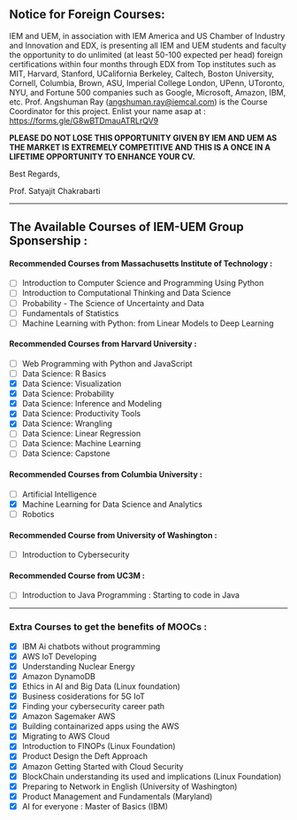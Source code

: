 ## Notice for Foreign Courses:

IEM and UEM, in association with IEM America and US Chamber of Industry and Innovation and EDX, is presenting all IEM and UEM students and faculty the opportunity to do unlimited (at least 50-100 expected per head) foreign certifications within four months  through EDX from Top institutes such as MIT, Harvard, Stanford, UCalifornia Berkeley, Caltech, Boston University, Cornell, Columbia, Brown, ASU, Imperial College London, UPenn, UToronto, NYU, and Fortune 500 companies such as Google, Microsoft, Amazon, IBM, etc. Prof. Angshuman Ray (angshuman.ray@iemcal.com) is the Course Coordinator for this project.
Enlist your name asap at : https://forms.gle/G8wBTDmauATRLrQV9

**PLEASE DO NOT LOSE THIS OPPORTUNITY GIVEN BY IEM AND UEM AS THE MARKET IS EXTREMELY COMPETITIVE AND THIS IS A ONCE IN A LIFETIME OPPORTUNITY TO ENHANCE YOUR CV.**

Best Regards,

Prof. Satyajit Chakrabarti

*************************************************************

## The Available Courses of IEM-UEM Group Sponsership :

#### Recommended Courses from Massachusetts Institute of Technology :
- [ ] Introduction to Computer Science and Programming Using Python
- [ ] Introduction to Computational Thinking and Data Science
- [ ] Probability - The Science of Uncertainty and Data
- [ ] Fundamentals of Statistics
- [ ] Machine Learning with Python: from Linear Models to Deep Learning

#### Recommended Courses from Harvard University :
- [ ] Web Programming with Python and JavaScript
- [ ] Data Science: R Basics
- [x] Data Science: Visualization
- [x] Data Science: Probability
- [x] Data Science: Inference and Modeling
- [x] Data Science: Productivity Tools
- [x] Data Science: Wrangling
- [ ] Data Science: Linear Regression
- [ ] Data Science: Machine Learning
- [ ] Data Science: Capstone

#### Recommended Courses from Columbia University :
- [ ] Artificial Intelligence
- [x] Machine Learning for Data Science and Analytics
- [ ] Robotics

#### Recommended Course from University of Washington :
- [ ] Introduction to Cybersecurity

#### Recommended Course from UC3M :
- [ ] Introduction to Java Programming : Starting to code in Java

*********************************************************************

### Extra Courses to get the benefits of MOOCs :
- [x] IBM Ai chatbots without programming
- [x] AWS IoT Developing
- [x] Understanding Nuclear Energy
- [x] Amazon DynamoDB
- [x] Ethics in AI and Big Data (Linux foundation)
- [x] Business cosiderations for 5G IoT
- [x] Finding your cybersecurity career path
- [x] Amazon Sagemaker AWS
- [x] Building containarized apps using the AWS
- [x] Migrating to AWS Cloud
- [x] Introduction to FINOPs (Linux Foundation)
- [x] Product Design the Deft Approach
- [x] Amazon Getting Started with Cloud Security
- [x] BlockChain understanding its used and implications (Linux Foundation)
- [x] Preparing to Network in English (University of Washington)
- [x] Product Management and Fundamentals (Maryland)
- [x] AI for everyone : Master of Basics (IBM)             
